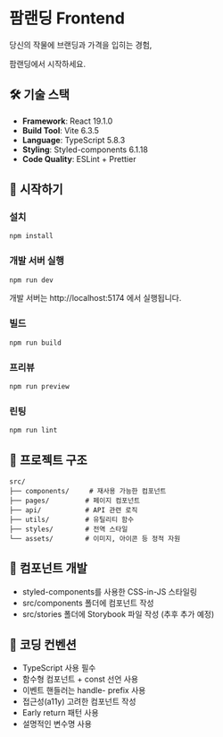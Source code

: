 # 팜랜딩 Frontend

당신의 작물에
브랜딩과 가격을 입히는 경험,

팜랜딩에서 시작하세요.

## 🛠️ 기술 스택

- **Framework**: React 19.1.0
- **Build Tool**: Vite 6.3.5
- **Language**: TypeScript 5.8.3
- **Styling**: Styled-components 6.1.18
- **Code Quality**: ESLint + Prettier

## 🚀 시작하기

### 설치
```bash
npm install
```

### 개발 서버 실행
```bash
npm run dev
```
개발 서버는 http://localhost:5174 에서 실행됩니다.

### 빌드
```bash
npm run build
```

### 프리뷰
```bash
npm run preview
```

### 린팅
```bash
npm run lint
```

## 📁 프로젝트 구조

```
src/
├── components/     # 재사용 가능한 컴포넌트
├── pages/         # 페이지 컴포넌트
├── api/           # API 관련 로직
├── utils/         # 유틸리티 함수
├── styles/        # 전역 스타일
└── assets/        # 이미지, 아이콘 등 정적 자원
```

## 🎨 컴포넌트 개발

- styled-components를 사용한 CSS-in-JS 스타일링
- src/components 폴더에 컴포넌트 작성
- src/stories 폴더에 Storybook 파일 작성 (추후 추가 예정)

## 📝 코딩 컨벤션

- TypeScript 사용 필수
- 함수형 컴포넌트 + const 선언 사용
- 이벤트 핸들러는 handle- prefix 사용
- 접근성(a11y) 고려한 컴포넌트 작성
- Early return 패턴 사용
- 설명적인 변수명 사용 